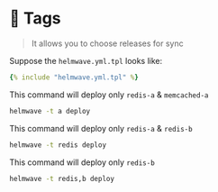 # 🔖 Tags

> It allows you to choose releases for sync


Suppose the `helmwave.yml.tpl` looks like:

```yaml
{% include "helmwave.yml.tpl" %}
```

This command will deploy only `redis-a` & `memcached-a`

```sh
helmwave -t a deploy
```

This command will deploy only `redis-a` & `redis-b`

```sh
helmwave -t redis deploy
```

This command will deploy only `redis-b`

```sh
helmwave -t redis,b deploy
```
